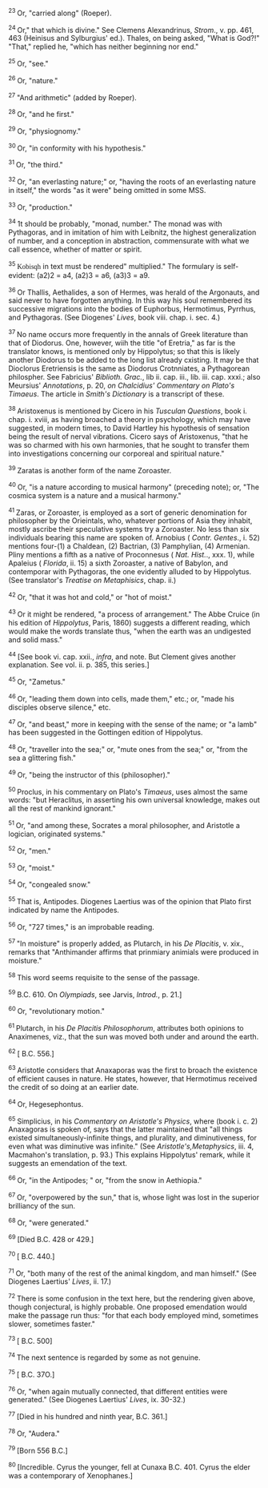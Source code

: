 <body>
 <p><a name="P300_43716"></a>
 <sup>23 </sup>Or, "carried along" (Roeper).</p>
 
 <p><a name="P301_43864"></a>
 <sup>24 </sup>Or," that which is divine." See Clemens Alexandrinus, <i>Strom</i>., v. pp. 461, 463 (Heinisus and Sylburgius' ed.). Thales, on being asked, "What is God?!" "That," replied he, "which has neither beginning nor end."</p>
 
 <p><a name="P302_44522"></a>
 <sup>25 </sup>Or, "see."</p>
 
 <p><a name="P306_45361"></a>
 <sup>26 </sup>Or, "nature."</p>
 
 <p><a name="P307_45434"></a>
 <sup>27 </sup>"And arithmetic" (added by Roeper).</p>
 
 <p><a name="P309_46426"></a>
 <sup>28 </sup>Or, "and he first."</p>
 
 <p><a name="P310_46484"></a>
 <sup>29 </sup>Or, "physiognomy."</p>
 
 <p><a name="P311_46918"></a>
 <sup>30 </sup>Or, "in conformity with his hypothesis." </p>
 
 <p><a name="P312_47550"></a>
 <sup>31 </sup>Or, "the third."</p>
 
 <p><a name="P313_47796"></a>
 <sup>32 </sup>Or, "an everlasting nature;" or, "having the roots of an everlasting nature in itself," the words "as it were" being omitted in some MSS.</p>
 
 <p><a name="P314_48128"></a>
 <sup>33 </sup>Or, "production."</p>
 
 <p><a name="P315_48253"></a>
 <sup>34 </sup>1t should be probably, "monad, number." The monad was with Pythagoras, and in imitation of him with Leibnitz, the highest generalization of number, and a conception in abstraction, commensurate with what we call essence, whether of matter or spirit.</p>
 
 <p><a name="P316_48711"></a>
 <sup>35 </sup><font face="SPIonic">Kobisqh</font> in text must be rendered" multiplied." The formulary is self-evident: (a2)2 = a4, (a2)3 = a6, (a3)3 = a9.</p>
 
 <p><a name="P318_49392"></a>
 <sup>36 </sup>Or Thallis, Aethalides, a son of Hermes, was herald of the Argonauts, and said never to have forgotten anything. In this way his soul remembered its successive migrations into the bodies of Euphorbus, Hermotimus, Pyrrhus, and Pythagoras. (See Diogenes' <i>Lives</i>, book viii. chap. i. sec. 4.)</p>
 
 <p><a name="P319_49847"></a>
 <sup>37 </sup>No name occurs more frequently in the annals of Greek literature than that of Diodorus. One, however, wiih the title "of Eretria," as far is the translator knows, is mentioned only by Hippolytus; so that this is likely another Diodorus to be added to the long list already cxisting. It may be that Dioclorus Eretriensis is the same as Diodorus Crotnniates, a Pythagorean philospher. See Fabricius' <i>Biblioth. Grac.</i>, lib ii. cap. iii., lib. iii. cap. xxxi.; also Meursius' <i>Annotations</i>, p. 20, <i>on Chalcidius' Commentary on Plato's Timaeus</i>. The article in <i>Smith's Dictionary</i> is a transcript of these.</p>
 
 <p><a name="P320_50465"></a>
 <sup>38 </sup>Aristoxenus is mentioned by Cicero in his <i>Tusculan Questions</i>, book i. chap. i. xviii, as having broached a theory in psychology, which may have suggested, in modern times, to David Hartley his hypothesis of sensation being the result of nerval vibrations. Cicero says of Aristoxenus, "that he was so charmed with his own harmonies, that he sought to transfer them into investigations concerning our corporeal and spiritual nature."</p>
 
 <p><a name="P321_50955"></a>
 <sup>39 </sup>Zaratas is another form of the name Zoroaster.</p>
 
 <p><a name="P322_51393"></a>
 <sup>40 </sup>Or, "is a nature according to musical harmony" (preceding note); or, "The cosmica system is a nature and a musical harmony."</p>
 
 <p><a name="P323_51707"></a>
 <sup>41 </sup>Zaras, or Zoroaster, is employed as a sort of generic denomination for philosopher by the Orieintals, who, whatever portions of Asia they inhabit, mostly ascribe their speculative systems try a Zoroaster. No less than six individuals bearing this name are spoken of. Arnobius (<i> Contr. Gentes</i>., i. 52) mentions four-(1) a Chaldean, (2) Bactrian, (3) Pamphylian, (4) Armenian. Pliny mentions a fifth as a native of Proconnesus (<i> Nat. Hist.</i>., xxx. 1), while Apaleius (<i> Florida</i>, ii. 15) a sixth Zoroaster, a native of Babylon, and contemporar with Pythagoras, the one evidently alluded to by Hippolytus. (See translator's <i>Treatise on Metaphisics</i>, chap. ii.)</p>
 
 <p><a name="P324_52633"></a>
 <sup>42 </sup>Or, "that it was hot and cold," or "hot of moist."</p>
 
 <p><a name="P325_53023"></a>
 <sup>43 </sup>Or it might be rendered, "a process of arrangement." The Abbe Cruice (in his edition of <i>Hippolytus</i>, Paris, 1860) suggests a different reading, which would make the words translate thus, "when the earth was an undigested and solid mass."</p>
 
 <p><a name="P326_53325"></a>
 <sup>44 </sup>[See book vi. cap. xxii., <i>infra</i>, and note. But Clement gives another explanation. See vol. ii. p. 385, this series.] </p>
 
 <p><a name="P328_54898"></a>
 <sup>45 </sup>Or, "Zametus."</p>
 
 <p><a name="P329_55329"></a>
 <sup>46 </sup>Or, "leading them down into cells, made them," etc.; or, "made his disciples observe silence," etc.</p>
 
 <p><a name="P335_56167"></a>
 <sup>47 </sup>Or, "and beast," more in keeping with the sense of the name; or "a lamb" has been suggested in the Gottingen edition of Hippolytus.</p>
 
 <p><a name="P336_56335"></a>
 <sup>48 </sup>Or, "traveller into the sea;" or, "mute ones from the sea;" or, "from the sea a glittering fish."</p>
 
 <p><a name="P338_56580"></a>
 <sup>49 </sup>Or, "being the instructor of this (philosopher)."</p>
 
 <p><a name="P342_57177"></a>
 <sup>50 </sup>Proclus, in his commentary on Plato's <i>Timaeus</i>, uses almost the same words: "but Heraclitus, in asserting his own universal knowledge, makes out all the rest of mankind ignorant."</p>
 
 <p><a name="P344_58772"></a>
 <sup>51 </sup>Or, "and among these, Socrates a moral philosopher, and Aristotle a logician, originated systems."</p>
 
 <p><a name="P348_59698"></a>
 <sup>52 </sup>Or, "men." </p>
 
 <p><a name="P349_59913"></a>
 <sup>53 </sup>Or, "moist."</p>
 
 <p><a name="P350_59961"></a>
 <sup>54 </sup>Or, "congealed snow."</p>
 
 <p><a name="P351_60054"></a>
 <sup>55 </sup>That is, Antipodes. Diogenes Laertius was of the opinion that Plato first indicated by name the Antipodes.</p>
 
 <p><a name="P352_60636"></a>
 <sup>56 </sup>Or, "727 times," is an improbable reading.</p>
 
 <p><a name="P353_60872"></a>
 <sup>57 </sup>"In moisture" is properly added, as Plutarch, in his <i>De Placitis</i>, v. xix., remarks that "Anthimander affirms that prinmiary animials were produced in moisture."</p>
 
 <p><a name="P354_61386"></a>
 <sup>58 </sup>This word seems requisite to the sense of the passage.</p>
 
 <p><a name="P355_61610"></a>
 <sup>59 </sup>B.C. 610. On <i>Olympiads</i>, see Jarvis, <i>Introd.</i>, p. 21.]</p>
 
 <p><a name="P359_62677"></a>
 <sup>60 </sup>Or, "revolutionary motion."</p>
 
 <p><a name="P360_63613"></a>
 <sup>61 </sup>Plutarch, in his <i>De Placitis Philosophorum</i>, attributes both opinions to Anaximenes, viz., that the sun was moved both under and around the earth.</p>
 
 <p><a name="P361_64900"></a>
 <sup>62 </sup>[ B.C. 556.]</p>
 
 <p><a name="P365_65061"></a>
 <sup>63 </sup>Aristotle considers that Anaxaporas was the first to broach the existence of efficient causes in nature. He states, however, that Hermotimus received the credit of so doing at an earlier date.</p>
 
 <p><a name="P366_65279"></a>
 <sup>64 </sup>Or, Hegesephontus. </p>
 
 <p><a name="P367_65666"></a>
 <sup>65 </sup>Simplicius, in his <i>Commentary on Aristotle's Physics</i>, where (book i. c. 2) Anaxagoras is spoken of, says that the latter maintained that "all things existed simultaneously-infinite things, and plurality, and diminutiveness, for even what was diminutive was infinite." (See <i>Aristotle's,Metaphysics</i>, iii. 4, Macmahon's translation, p. 93.) This explains Hippolytus' remark, while it suggests an emendation of the text.</p>
 
 <p><a name="P368_67332"></a>
 <sup>66 </sup>Or, "in the Antipodes; " or, "from the snow in Aethiopia."</p>
 
 <p><a name="P369_68785"></a>
 <sup>67 </sup>Or, "overpowered by the sun," that is, whose light was lost in the superior brilliancy of the sun.</p>
 
 <p><a name="P370_69422"></a>
 <sup>68 </sup>Or, "were generated."</p>
 
 <p><a name="P371_69738"></a>
 <sup>69 </sup>[Died B.C. 428 or 429.]</p>
 
 <p><a name="P375_70043"></a>
 <sup>70 </sup>[ B.C. 440.] </p>
 
 <p><a name="P376_71619"></a>
 <sup>71 </sup>Or, "both many of the rest of the animal kingdom, and man himself." (See Diogenes Laertius' <i>Lives</i>, ii. 17.)</p>
 
 <p><a name="P377_72216"></a>
 <sup>72 </sup>There is some confusion in the text here, but the rendering given above, though conjectural, is highly probable. One proposed emendation would make the passage run thus: "for that each body employed mind, sometimes slower, sometimes faster."</p>
 
 <p><a name="P382_73274"></a>
 <sup>73 </sup>[ B.C. 500]</p>
 
 <p><a name="P383_73686"></a>
 <sup>74 </sup>The next sentence is regarded by some as not genuine.</p>
 
 <p><a name="P387_73990"></a>
 <sup>75 </sup>[ B.C. 37O.]</p>
 
 <p><a name="P388_74497"></a>
 <sup>76 </sup>Or, "when again mutually connected, that different entities were generated." (See Diogenes Laertius' <i>Lives</i>, ix. 30-32.)</p>
 
 <p><a name="P392_74867"></a>
 <sup>77 </sup>[Died in his hundred and ninth year, B.C. 361.]</p>
 
 <p><a name="P393_75005"></a>
 <sup>78 </sup>Or, "Audera." </p>
 
 <p><a name="P397_76633"></a>
 <sup>79 </sup>[Born 556 B.C.]</p>
 
 <p><a name="P398_76717"></a>
 <sup>80 </sup>[Incredible. Cyrus the younger, fell at Cunaxa B.C. 401. Cyrus the elder was a contemporary of Xenophanes.]</p>
 
 </body>